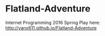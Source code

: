 # Flatland-Adventure
Internet Programming 2016 Spring 
Play here:
http://yanx611.github.io/Flatland-Adventure
